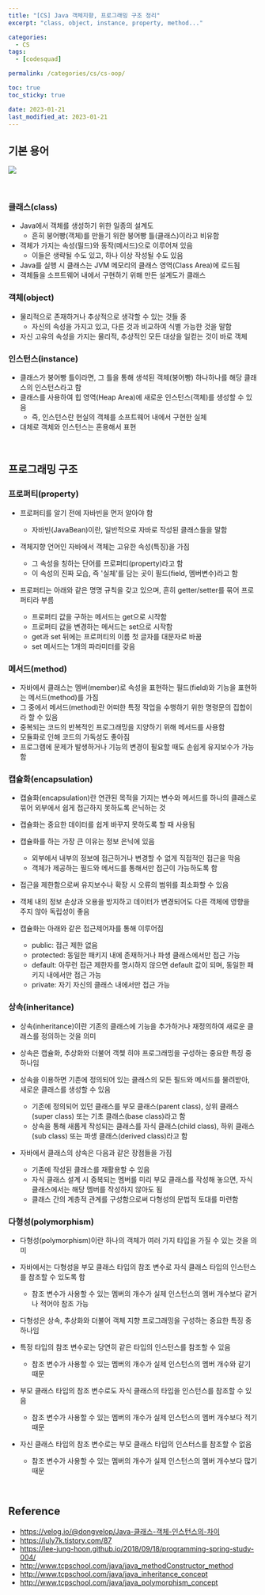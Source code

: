 ```yaml
---
title: "[CS] Java 객체지향, 프로그래밍 구조 정리"
excerpt: "class, object, instance, property, method..."

categories:
  - CS
tags:
  - [codesquad]

permalink: /categories/cs/cs-oop/

toc: true
toc_sticky: true

date: 2023-01-21
last_modified_at: 2023-01-21
---
```


## 기본 용어

![](https://velog.velcdn.com/images/dongvelop/post/22a5ab00-c09f-4fc1-8709-89c4ff988370/image.png)

<br>

### 클래스(class)

- Java에서 객체를 생성하기 위한 일종의 설계도
    - 흔히 붕어빵(객체)를 만들기 위한 붕어빵 틀(클래스)이라고 비유함
- 객체가 가지는 속성(필드)와 동작(메서드)으로 이루어져 있음
    - 이들은 생략될 수도 있고, 하나 이상 작성될 수도 있음
- Java를 실행 시 클래스는 JVM 메모리의 클래스 영역(Class Area)에 로드됨
- 객체들을 소프트웨어 내에서 구현하기 위해 만든 설계도가 클래스

### 객체(object)

- 물리적으로 존재하거나 추상적으로 생각할 수 있는 것들 중
    - 자신의 속성을 가지고 있고, 다른 것과 비교하여 식별 가능한 것을 말함
- 자신 고유의 속성을 가지는 물리적, 추상적인 모든 대상을 일컫는 것이 바로 객체

### 인스턴스(instance)

- 클래스가 붕어빵 틀이라면, 그 틀을 통해 생석된 객체(붕어빵) 하나하나를 해당 클래스의 인스턴스라고 함
- 클래스를 사용하여 힙 영역(Heap Area)에 새로운 인스턴스(객체)를 생성할 수 있음
    - 즉, 인스턴스란 현실의 객체를 소프트웨어 내에서 구현한 실체
- 대체로 객체와 인스턴스는 혼용해서 표현

<br>

## 프로그래밍 구조

### 프로퍼티(property)

- 프로퍼티를 알기 전에 자바빈을 먼저 알아야 함
    - 자바빈(JavaBean)이란, 일반적으로 자바로 작성된 클래스들을 말함
- 객체지향 언어인 자바에서 객체는 고유한 속성(특징)을 가짐
    - 그 속성을 칭하는 단어를 프로퍼티(property)라고 함
    - 이 속성의 진짜 모습, 즉 '실체'를 담는 곳이 필드(field, 멤버변수)라고 함

- 프로퍼티는 아래와 같은 명명 규칙을 갖고 있으며, 흔히 getter/setter를 묶어 프로퍼티라 부름
    - 프로퍼티 값을 구하는 메서드는 get으로 시작함
    - 프로퍼티 값을 변경하는 메서드는 set으로 시작함
    - get과 set 뒤에는 프로퍼티의 이름 첫 글자를 대문자로 바꿈
    - set 메서드는 1개의 파라미터를 갖음

### 메서드(method)

- 자바에서 클래스는 멤버(member)로 속성을 표현하는 필드(field)와 기능을 표현하는 메서드(method)를 가짐
- 그 중에서 메서드(method)란 어떠한 특정 작업을 수행하기 위한 명령문의 집합이라 할 수 있음
- 중복되는 코드의 반복적인 프로그래밍을 지양하기 위해 메서드를 사용함
- 모듈화로 인해 코드의 가독성도 좋아짐
- 프로그램에 문제가 발생하거나 기능의 변경이 필요할 때도 손쉽게 유지보수가 가능함

### 캡슐화(encapsulation)

- 캡슐화(encapsulation)란 연관된 목적을 가지는 변수와 메서드를 하나의 클래스로 묶어 외부에서 쉽게 접근하지 못하도록 은닉하는 것
- 캡슐화는 중요한 데이터를 쉽게 바꾸지 못하도록 할 때 사용됨
- 캡슐화를 하는 가장 큰 이유는 정보 은닉에 있음
    - 외부에서 내부의 정보에 접근하거나 변경할 수 없게 직접적인 접근을 막음
    - 객체가 제공하는 필드와 메서드를 통해서만 접근이 가능하도록 함
- 접근을 제한함으로써 유지보수나 확장 시 오류의 범위를 최소화할 수 있음
- 객체 내의 정보 손상과 오용을 방지하고 데이터가 변경되어도 다른 객체에 영향을 주지 않아 독립성이 좋음

- 캡슐화는 아래와 같은 접근제어자를 통해 이루어짐
    - public: 접근 제한 없음
    - protected: 동일한 패키지 내에 존재하거나 파생 클래스에서만 접근 가능
    - default: 아무런 접근 제한자를 명시하지 않으면 default 값이 되며, 동일한 패키지 내에서만 접근 가능
    - private: 자기 자신의 클래스 내에서만 접근 가능

### 상속(inheritance)

- 상속(inheritance)이란 기존의 클래스에 기능을 추가하거나 재정의하여 새로운 클래스를 정의하는 것을 의미
- 상속은 캡슐화, 추상화와 더불어 객쳊 히야 프로그래밍을 구성하는 중요한 특징 중 하나임
- 상속을 이용하면 기존에 정의되어 있는 클래스의 모든 필드와 메서드를 물려받아, 새로운 클래스를 생성할 수 있음
    - 기존에 정의되어 있던 클래스를 부모 클래스(parent class), 상위 클래스(super class) 또는 기초 클래스(base class)라고 함
    - 상속을 통해 새롭게 작성되는 클래스를 자식 클래스(child class), 하위 클래스(sub class) 또는 파생 클래스(derived class)라고 함

- 자바에서 클래스의 상속은 다음과 같은 장점들을 가짐
    - 기존에 작성된 클래스를 재활용할 수 있음
    - 자식 클래스 설계 시 중복되는 멤버를 미리 부모 클래스를 작성해 놓으면, 자식 클래스에서는 해당 멤버를 작성하지 않아도 됨
    - 클래스 간의 계층적 관계를 구성함으로써 다형성의 문법적 토대를 마련함

### 다형성(polymorphism)

- 다형성(polymorphism)이란 하나의 객체가 여러 가지 타입을 가질 수 있는 것을 의미

- 자바에서는 다형성을 부모 클래스 타입의 참조 변수로 자식 클래스 타입의 인스턴스를 참조할 수 있도록 함
    - 참조 변수가 사용할 수 있는 멤버의 개수가 실제 인스턴스의 멤버 개수보다 같거나 적어야 참조 가능

- 다형성은 상속, 추상화와 더불어 객체 지향 프로그래밍을 구성하는 중요한 특징 중 하나임

- 특정 타입의 참조 변수로는 당연히 같은 타입의 인스턴스를 참조할 수 있음
    - 참조 변수가 사용할 수 있는 멤버의 개수가 실제 인스턴스의 멤버 개수와 같기 때문

- 부모 클래스 타입의 참조 변수로도 자식 클래스의 타입을 인스턴스를 참조할 수 있음
    - 참조 변수가 사용할 수 있는 멤버의 개수가 실제 인스턴스의 멤버 개수보다 적기 때문

- 자신 클래스 타입의 참조 변수로는 부모 클래스 타입의 인스터스를 참조할 수 없음
    - 참조 변수가 사용할 수 있는 멤버의 개수가 실제 인스턴스의 멤버 개수보다 많기 때문

<br>

## Reference

- <https://velog.io/@dongvelop/Java-클래스-객체-인스턴스의-차이>
- <https://july7k.tistory.com/87>
- <https://lee-jung-hoon.github.io/2018/09/18/programming-spring-study-004/>
- <http://www.tcpschool.com/java/java_methodConstructor_method>
- <http://www.tcpschool.com/java/java_inheritance_concept>
- <http://www.tcpschool.com/java/java_polymorphism_concept>